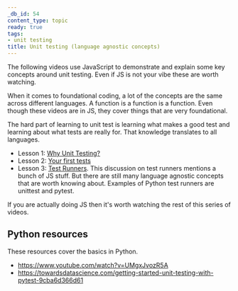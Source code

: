 ```yaml
---
_db_id: 54
content_type: topic
ready: true
tags:
- unit testing
title: Unit testing (language agnostic concepts)
---
```


The following videos use JavaScript to demonstrate and explain some key concepts around unit testing. Even if JS is not your vibe these are worth watching.

When it comes to foundational coding, a lot of the concepts are the same across different languages. A function is a function is a function. Even though these videos are in JS, they cover things that are very foundational.

The hard part of learning to unit test is learning what makes a good test and learning about what tests are really for. That knowledge translates to all languages.

- Lesson 1: [Why Unit Testing?](https://www.youtube.com/watch?v=Eu35xM76kKY&list=PL0zVEGEvSaeF_zoW9o66wa_UCNE3a7BEr&index=1)
- Lesson 2: [Your first tests](https://www.youtube.com/watch?v=XsFQEUP1MxI&index=2&list=PL0zVEGEvSaeF_zoW9o66wa_UCNE3a7BEr)
- Lesson 3: [Test Runners](https://www.youtube.com/watch?v=pdx2HjFRaJY&list=PL0zVEGEvSaeF_zoW9o66wa_UCNE3a7BEr&index=3). This discussion on test runners mentions a bunch of JS stuff. But there are still many language agnostic concepts that are worth knowing about. Examples of Python test runners are unittest and pytest.

If you are actually doing JS then it's worth watching the rest of this series of videos.

## Python resources

These resources cover the basics in Python.

- https://www.youtube.com/watch?v=UMgxJvozR5A
- https://towardsdatascience.com/getting-started-unit-testing-with-pytest-9cba6d366d61